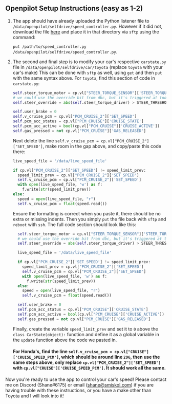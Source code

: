 ## Openpilot Setup Instructions (easy as 1-2)

1. The app should have already uploaded the Python listener file to `/data/openpilot/selfdrive/speed_controller.py`. However if it did not, download the file [here](https://github.com/ShaneSmiskol/op-speed-controller-app/blob/master/speed_controller.py) and place it in that directory via `sftp` using the command:

    `put /path/to/speed_controller.py /data/openpilot/selfdrive/speed_controller.py`.


2. The second and final step is to modify your car's respective `carstate.py` file in `/data/openpilot/selfdrive/car/toyota` (replace `toyota` with your car's make) This can be done with `sftp` as well, using `get` and then `put` with the same syntax above. For `toyota`, find this section of code in `carstate.py`:

    ```python
    self.steer_torque_motor = cp.vl["STEER_TORQUE_SENSOR"]['STEER_TORQUE_EPS']
    # we could use the override bit from dbc, but it's triggered at too high torque values
    self.steer_override = abs(self.steer_torque_driver) > STEER_THRESHOLD

    self.user_brake = 0
    self.v_cruise_pcm = cp.vl["PCM_CRUISE_2"]['SET_SPEED']
    self.pcm_acc_status = cp.vl["PCM_CRUISE"]['CRUISE_STATE']
    self.pcm_acc_active = bool(cp.vl["PCM_CRUISE"]['CRUISE_ACTIVE'])
    self.gas_pressed = not cp.vl["PCM_CRUISE"]['GAS_RELEASED']
    ```
    
    Next delete the line `self.v_cruise_pcm = cp.vl["PCM_CRUISE_2"]['SET_SPEED']`, make room in the gap above, and copy/paste this code there:
    
    ```python
    live_speed_file = '/data/live_speed_file'
    
    if cp.vl["PCM_CRUISE_2"]['SET_SPEED'] != speed_limit_prev:
      speed_limit_prev = cp.vl["PCM_CRUISE_2"]['SET_SPEED']
      self.v_cruise_pcm = cp.vl["PCM_CRUISE_2"]['SET_SPEED']
      with open(live_speed_file, 'w') as f:
        f.write(str(speed_limit_prev))
    else:
      speed = open(live_speed_file, "r")
      self.v_cruise_pcm = float(speed.read())
      ```
      
      Ensure the formatting is correct when you paste it, there should be no extra or missing indents. Then you simply `put` the file back with `sftp` and `reboot` with `ssh`. The full code section should look like this:
      
      ```python
        self.steer_torque_motor = cp.vl["STEER_TORQUE_SENSOR"]['STEER_TORQUE_EPS']
        # we could use the override bit from dbc, but it's triggered at too high torque values
        self.steer_override = abs(self.steer_torque_driver) > STEER_THRESHOLD

        live_speed_file = '/data/live_speed_file'

        if cp.vl["PCM_CRUISE_2"]['SET_SPEED'] != speed_limit_prev:
          speed_limit_prev = cp.vl["PCM_CRUISE_2"]['SET_SPEED']
          self.v_cruise_pcm = cp.vl["PCM_CRUISE_2"]['SET_SPEED']
          with open(live_speed_file, 'w') as f:
            f.write(str(speed_limit_prev))
        else:
          speed = open(live_speed_file, "r")
          self.v_cruise_pcm = float(speed.read())

        self.user_brake = 0
        self.pcm_acc_status = cp.vl["PCM_CRUISE"]['CRUISE_STATE']
        self.pcm_acc_active = bool(cp.vl["PCM_CRUISE"]['CRUISE_ACTIVE'])
        self.gas_pressed = not cp.vl["PCM_CRUISE"]['GAS_RELEASED']
    ```
    
    Finally, create the variable `speed_limit_prev` and set it to `0` above the `class CarState(object):` function and define it as a global variable in the `update` function above the code we pasted in.
    
    #### For Honda's, find the line `self.v_cruise_pcm = cp.vl["CRUISE"]['CRUISE_SPEED_PCM']`, which should be around line `296`, then use the same steps above, only replace `cp.vl["PCM_CRUISE_2"]['SET_SPEED']` with `cp.vl["CRUISE"]['CRUISE_SPEED_PCM']`. It should work all the same.
    
Now you're ready to use the app to control your car's speed! Please contact me on Discord (Shane#6175) or email (shane@smiskol.com) if you are having trouble with these instructions, or you have a make other than Toyota and I will look into it!
